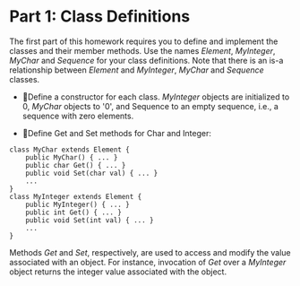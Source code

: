 # Part 1: Class Definitions
The first part of this homework requires you to define and implement the classes and their member methods. Use the names *Element*, *MyInteger*, *MyChar* and *Sequence* for your class definitions. Note that there is an is-a relationship between *Element* and *MyInteger*, *MyChar* and *Sequence* classes.

* Define a constructor for each class. *MyInteger* objects are initialized to 0, *MyChar* objects to '0', and Sequence to an empty sequence, i.e., a sequence with zero elements.

* Define Get and Set methods for Char and Integer:
```
class MyChar extends Element {
    public MyChar() { ... }
    public char Get() { ... }
    public void Set(char val) { ... }
    ...
}
class MyInteger extends Element {
    public MyInteger() { ... }
    public int Get() { ... }
    public void Set(int val) { ... }
    ...
}
```

Methods *Get* and *Set*, respectively, are used to access and modify the value associated with an object. For instance, invocation of *Get* over a *MyInteger* object returns the integer value associated with the object.
